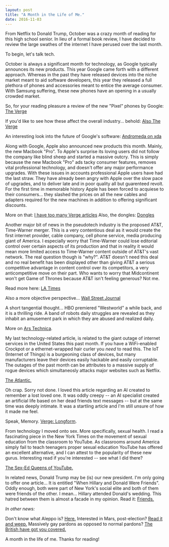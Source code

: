 ```yaml
---
layout: post
title: "A Month in the Life of Me."
date: 2016-11-03
---
```


From Netflix to Donald Trump, October was a crazy month of reading for this high school senior. In lieu of a formal book review, I have decided to review the large swathes of the internet I have perused over the last month.

To begin, let's talk tech.

October is always a significant month for technology, as Google typically announces its new products. This year Google came forth with a different approach. Whereas in the past they have released devices into the niche market meant to aid software developers, this year they released a full plethora of phones and accessories meant to entice the average consumer. With Samsung suffering, these new phones have an opening in a usually crowded market. 

So, for your reading pleasure a review of the new "Pixel" phones by Google: [The Verge](http://www.theverge.com/2016/10/18/13304090/google-pixel-phone-review-pixel-xl)

If you'd like to see how these affect the overall industry... behold: [Also The Verge](http://www.theverge.com/2016/10/5/13167230/walt-mossberg-google-pixel-phone-industry-shake-up)

An interesting look into the future of Google's software: [Andromeda on xda](http://www.xda-developers.com/exploring-andromeda-a-look-at-the-challenges-awaiting-googles-next-voyage/)

Along with Google, Apple also announced new products this month. Mainly, the new Macbook "Pro". To Apple's surprise its loving users did not follow the company like blind sheep and started a massive outcry. This is simply because the new Macbook "Pro" ads tacky consumer features, removes vital professional technology, and doesn't offer any major performance upgrades. With these issues in accounts professional Apple users have had the last straw. They have already been angry with Apple over the slow pace of upgrades, and to deliver late and in poor quality all but guarenteed revolt. For the first time in memorable history Apple has been forced to acquiese to their consumers... they slashed the prices on all the new cables and adapters required for the new machines in addition to offering significant discounts.

More on that: [I have too many Verge articles](http://www.theverge.com/2016/10/28/13451832/microsoft-apple-hardware-videos-comparison)
Also, the dongles: [Dongles](https://www.engadget.com/2016/11/04/apple-usb-c-adapters-cheaper-macbook-pro-but-not-for-long/)


Another major bit of news in the pseudotech industry is the proposed AT&T, Time-Warner merger. This is a very contentious deal as it would create the first internet provider, cable company, cell phone service, media producing giant of America. I especially worry that Time-Warner could lose editorial control over certain aspects of its production and that in reality it would mean more limited access to Time-Warner content outside of AT&T's vast network. The real question though is "why?". AT&T doesn't need this deal and no real benefit has been displayed other than giving AT&T a serious competitive advantage in content control over its competitors, a very anticompetitive move on their part. Who wants to worry that Midcontinent won't get Game of Thrones because AT&T isn't feeling generous? Not me.

Read more here: [LA Times](http://www.latimes.com/entertainment/envelope/cotown/la-et-ct-att-next-deals-20161024-snap-story.html)

Also a more objective perspective... [Wall Street Journal](http://www.wsj.com/articles/at-t-reaches-deal-to-buy-time-warner-for-more-than-80-billion-1477157084)

A short tangential thought... HBO premiered "Westworld" a while back, and it is a thrilling ride. A band of robots daily struggles are revealed as they inhabit an amusement park in which they are abused and realized daily.

More on [Ars Technica](http://arstechnica.com/the-multiverse/2016/10/decrypted-westworld-this-series-is-our-current-obsession/).

My last technology-related article, is related to the giant outage of internet services in the United States this past month. If you have a WiFi-enabled Crockpot or a ethernet-wrapped hair curler you *need* to read this. The IoT (Internet of Things) is a burgeoning class of devices, but many manufacturers leave their devices easily hackable and easily corruptable. The outages of the past month can be attributes to a massive supply of rogue devices which simultaneosly attacks major websites such as Netflix.

[The Atlantic.](http://www.theatlantic.com/technology/archive/2016/10/when-the-entire-internet-seems-to-break-at-once/504956/)

Oh crap. Sorry not done. I loved this article regarding an AI created to remember a lost loved one. It was oddly creepy -- an AI specialist created an artificial life based on her dead friends text messages -- but at the same time was deeply intimate. It was a startling article and I'm still unsure of how it made me feel.

Speak, Memory. [Verge: Longform](http://www.theverge.com/a/luka-artificial-intelligence-memorial-roman-mazurenko-bot).

From technology I moved onto sex. More specifically, sexual health. I read a fascinating piece in the New York Times on the movement of sexual education from the classroom to YouTube. As classrooms around America simply fail to teach teenagers proper sexual education YouTube has offered an excellent alternative, and I can attest to the popularity of these new gurus. Interesting read if you're interested -- see what I did there?

[The Sex-Ed Queens of YouTube.](http://www.nytimes.com/2016/10/01/arts/the-sex-ed-queens-of-youtube-dont-need-a-phd.html)

In related news, Donald Trump may be (is) our new president. I'm only going to offer one article... It is entitled "When Hillary and Donald Were Friends". Oddly enough, both were part of New York's social elite and both of them were friends of the other. I mean... Hillary attended Donald's wedding. This hatred between them is almost a facade in my opinion.
Read it: [Friends.](http://www.nytimes.com/2016/11/06/magazine/when-hillary-and-donald-were-friends.html)

*In other news:*

Don't know what Aleppo is? [Here.](http://www.latimes.com/world/middleeast/la-fg-syria-aleppo-20161104-story.html)
Interested in Mars, post-election? [Read it and weep.](http://arstechnica.com/science/2016/10/im-ready-to-go-to-mars-but-theres-something-weve-forgotten/)
Massively gay pardons as opposed to normal pardons? [The British have got you covered.](http://www.nytimes.com/2016/10/21/world/europe/britain-will-posthumously-pardon-thousands-of-gay-and-bisexual-men.html)

A month in the life of me. Thanks for reading!












